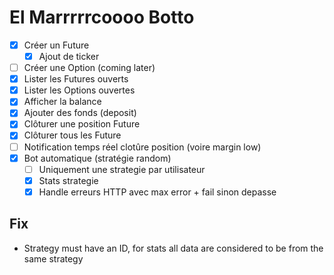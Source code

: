 # El Marrrrrcoooo Botto

- [x] Créer un Future
  - [x] Ajout de ticker
- [ ] Créer une Option (coming later)
- [x] Lister les Futures ouverts
- [x] Lister les Options ouvertes
- [x] Afficher la balance
- [x] Ajouter des fonds (deposit)
- [x] Clôturer une position Future
- [x] Clôturer tous les Future
- [ ] Notification temps réel clotûre position (voire margin low)
- [x] Bot automatique (stratégie random)
  - [ ] Uniquement une strategie par utilisateur
  - [x] Stats strategie
  - [x] Handle erreurs HTTP avec max error + fail sinon depasse

## Fix

- Strategy must have an ID, for stats all data are considered to be from the
same strategy